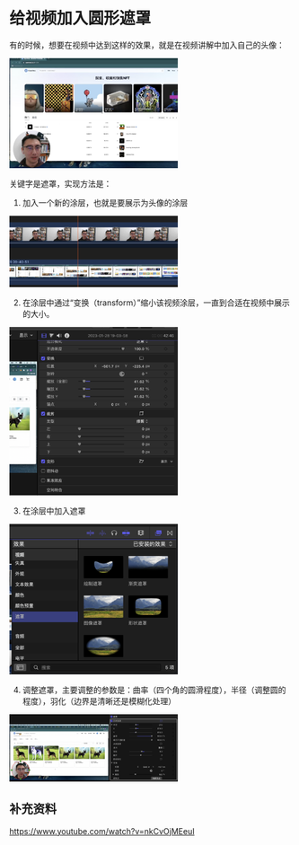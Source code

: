 # 给视频加入圆形遮罩

有的时候，想要在视频中达到这样的效果，就是在视频讲解中加入自己的头像：

<img src="./../../imgs/fcp/fcp15.png" width="300"/>

关键字是遮罩，实现方法是：

1. 加入一个新的涂层，也就是要展示为头像的涂层

<img src="./../../imgs/fcp/fcp17.png" width="300"/>

2. 在涂层中通过“变换（transform）”缩小该视频涂层，一直到合适在视频中展示的大小。
   
<img src="./../../imgs/fcp/fcp16.png" width="300"/>

3. 在涂层中加入遮罩

<img src="./../../imgs/fcp/fcp18.png" width="300"/>

4. 调整遮罩，主要调整的参数是：曲率（四个角的圆滑程度），半径（调整圆的程度），羽化（边界是清晰还是模糊化处理）
   
<img src="./../../imgs/fcp/fcp19.png" width="300"/>

## 补充资料
https://www.youtube.com/watch?v=nkCvOjMEeuI